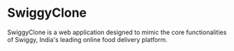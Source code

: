 # SwiggyClone
SwiggyClone is a web application designed to mimic the core functionalities of Swiggy, India's leading online food delivery platform.
